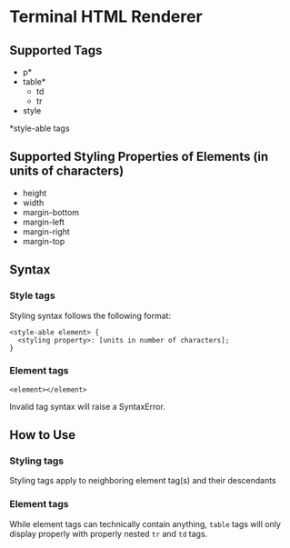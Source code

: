 # Terminal HTML Renderer

## Supported Tags
* p*
* table*
  * td
  * tr
* style

*style-able tags

## Supported Styling Properties of Elements (in units of characters)
* height 
* width 
* margin-bottom
* margin-left
* margin-right
* margin-top

## Syntax
### Style tags
Styling syntax follows the following format:
```
<style-able element> {
  <styling property>: [units in number of characters];
}
```

### Element tags
```
<element></element>
```

Invalid tag syntax will raise a SyntaxError.

## How to Use
### Styling tags
Styling tags apply to neighboring element tag(s) and their descendants

### Element tags
While element tags can technically contain anything, `table` tags will only display properly with properly nested `tr` and `td` tags.


